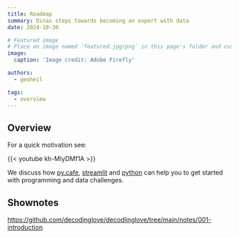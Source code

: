```yaml
---
title: Roadmap
summary: Dinas steps towards becoming an expert with data
date: 2024-10-30

# Featured image
# Place an image named `featured.jpg/png` in this page's folder and customize its options here.
image:
  caption: 'Image credit: Adobe Firefly'

authors:
  - geoheil

tags:
  - overview
---
```


## Overview

For a quick motivation see:

{{< youtube kh-MIyDMf1A >}}

We discuss how [py.cafe](https://py.cafe/), [streamlit](https://streamlit.io/) and [python](https://www.python.org/) can help you to get started with programming and data challenges.

## Shownotes

https://github.com/decodinglove/decodlinglove/tree/main/notes/001-introduction